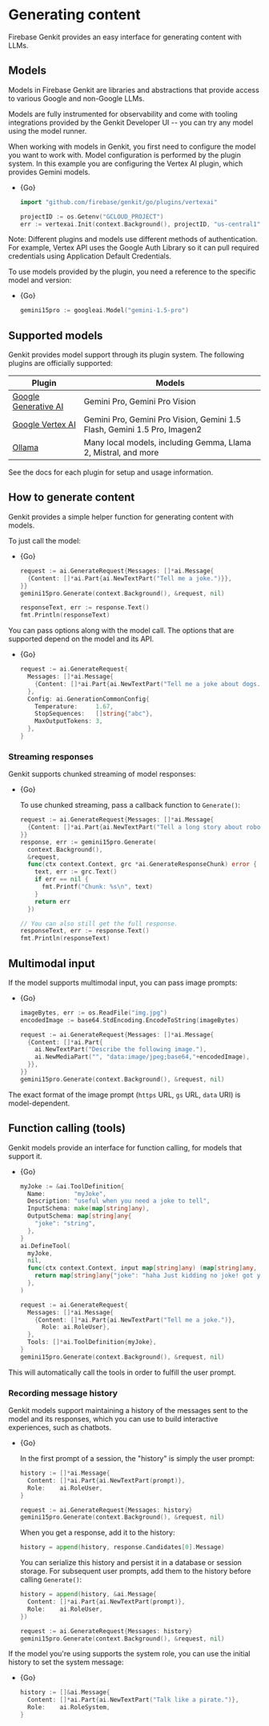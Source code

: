 # Generating content

Firebase Genkit provides an easy interface for generating content with LLMs.

## Models

Models in Firebase Genkit are libraries and abstractions that provide access to
various Google and non-Google LLMs.

Models are fully instrumented for observability and come with tooling
integrations provided by the Genkit Developer UI -- you can try any model using
the model runner.

When working with models in Genkit, you first need to configure the model you
want to work with. Model configuration is performed by the plugin system. In
this example you are configuring the Vertex AI plugin, which provides Gemini
models.

- {Go}

  ```go
  import "github.com/firebase/genkit/go/plugins/vertexai"
  ```

  ```go
  projectID := os.Getenv("GCLOUD_PROJECT")
  err := vertexai.Init(context.Background(), projectID, "us-central1")
  ```

Note: Different plugins and models use different methods of
authentication. For example, Vertex API uses the Google Auth Library so it can
pull required credentials using Application Default Credentials.

To use models provided by the plugin, you need a reference to the specific model
and version:

- {Go}

  ```go
  gemini15pro := googleai.Model("gemini-1.5-pro")
  ```

## Supported models

Genkit provides model support through its plugin system. The following plugins
are officially supported:

| Plugin                    | Models                                                                   |
| ------------------------- | ------------------------------------------------------------------------ |
| [Google Generative AI][1] | Gemini Pro, Gemini Pro Vision                                            |
| [Google Vertex AI][2]     | Gemini Pro, Gemini Pro Vision, Gemini 1.5 Flash, Gemini 1.5 Pro, Imagen2 |
| [Ollama][3]               | Many local models, including Gemma, Llama 2, Mistral, and more           |

[1]: plugins/google-genai.md
[2]: plugins/vertex-ai.md
[3]: plugins/ollama.md

See the docs for each plugin for setup and usage information.

<!-- TODO: There's also a wide variety of community supported models available
you can discover by ... -->

## How to generate content

Genkit provides a simple helper function for generating content with models.

To just call the model:

- {Go}

  ```go
  request := ai.GenerateRequest{Messages: []*ai.Message{
    {Content: []*ai.Part{ai.NewTextPart("Tell me a joke.")}},
  }}
  gemini15pro.Generate(context.Background(), &request, nil)

  responseText, err := response.Text()
  fmt.Println(responseText)
  ```

You can pass options along with the model call. The options that are supported
depend on the model and its API.

- {Go}

  ```go
  request := ai.GenerateRequest{
    Messages: []*ai.Message{
      {Content: []*ai.Part{ai.NewTextPart("Tell me a joke about dogs.")}},
    },
    Config: ai.GenerationCommonConfig{
      Temperature:     1.67,
      StopSequences:   []string{"abc"},
      MaxOutputTokens: 3,
    },
  }
  ```

### Streaming responses

Genkit supports chunked streaming of model responses:

- {Go}

  To use chunked streaming, pass a callback function to `Generate()`:

  ```go
  request := ai.GenerateRequest{Messages: []*ai.Message{
    {Content: []*ai.Part{ai.NewTextPart("Tell a long story about robots and ninjas.")}},
  }}
  response, err := gemini15pro.Generate(
    context.Background(),
    &request,
    func(ctx context.Context, grc *ai.GenerateResponseChunk) error {
      text, err := grc.Text()
      if err == nil {
        fmt.Printf("Chunk: %s\n", text)
      }
      return err
    })

  // You can also still get the full response.
  responseText, err := response.Text()
  fmt.Println(responseText)
  ```

## Multimodal input

If the model supports multimodal input, you can pass image prompts:

- {Go}

  ```go
  imageBytes, err := os.ReadFile("img.jpg")
  encodedImage := base64.StdEncoding.EncodeToString(imageBytes)

  request := ai.GenerateRequest{Messages: []*ai.Message{
    {Content: []*ai.Part{
      ai.NewTextPart("Describe the following image."),
      ai.NewMediaPart("", "data:image/jpeg;base64,"+encodedImage),
    }},
  }}
  gemini15pro.Generate(context.Background(), &request, nil)
  ```

  <!-- TODO: gs:// wasn't working for me. HTTP? -->

The exact format of the image prompt (`https` URL, `gs` URL, `data` URI) is
model-dependent.

## Function calling (tools)

Genkit models provide an interface for function calling, for models that support
it.

- {Go}

  ```go
  myJoke := &ai.ToolDefinition{
    Name:        "myJoke",
    Description: "useful when you need a joke to tell",
    InputSchema: make(map[string]any),
    OutputSchema: map[string]any{
      "joke": "string",
    },
  }
  ai.DefineTool(
    myJoke,
    nil,
    func(ctx context.Context, input map[string]any) (map[string]any, error) {
      return map[string]any{"joke": "haha Just kidding no joke! got you"}, nil
    },
  )

  request := ai.GenerateRequest{
    Messages: []*ai.Message{
      {Content: []*ai.Part{ai.NewTextPart("Tell me a joke.")},
        Role: ai.RoleUser},
    },
    Tools: []*ai.ToolDefinition{myJoke},
  }
  gemini15pro.Generate(context.Background(), &request, nil)
  ```

This will automatically call the tools in order to fulfill the user prompt.

<!-- TODO: returnToolRequests: true` -->

<!--

### Adding retriever context

Documents from a retriever can be passed directly to `generate` to provide
grounding context:

```javascript
const docs = await companyPolicyRetriever({ query: question });

await generate({
  model: geminiPro,
  prompt: `Answer using the available context from company policy: ${question}`,
  context: docs,
});
```

The document context is automatically appended to the content of the prompt
sent to the model.

-->

### Recording message history

Genkit models support maintaining a history of the messages sent to the model
and its responses, which you can use to build interactive experiences, such as
chatbots.

- {Go}

  In the first prompt of a session, the "history" is simply the user prompt:

  ```go
  history := []*ai.Message{
    Content: []*ai.Part{ai.NewTextPart(prompt)},
    Role:    ai.RoleUser,
  }

  request := ai.GenerateRequest{Messages: history}
  gemini15pro.Generate(context.Background(), &request, nil)
  ```

  When you get a response, add it to the history:

  ```go
  history = append(history, response.Candidates[0].Message)
  ```

  You can serialize this history and persist it in a database or session storage.
  For subsequent user prompts, add them to the history before calling
  `Generate()`:

  ```go
  history = append(history, &ai.Message{
    Content: []*ai.Part{ai.NewTextPart(prompt)},
    Role:    ai.RoleUser,
  })

  request := ai.GenerateRequest{Messages: history}
  gemini15pro.Generate(context.Background(), &request, nil)
  ```

If the model you're using supports the system role, you can use the initial
history to set the system message:

- {Go}

  ```go
  history := []&ai.Message{
    Content: []*ai.Part{ai.NewTextPart("Talk like a pirate.")},
    Role:    ai.RoleSystem,
  }
  ```
